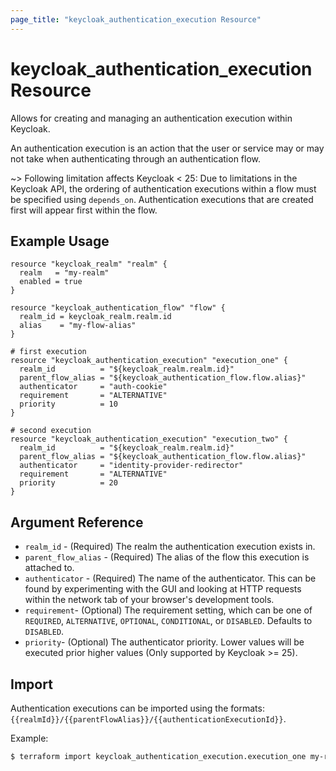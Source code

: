 ```yaml
---
page_title: "keycloak_authentication_execution Resource"
---
```


# keycloak\_authentication\_execution Resource

Allows for creating and managing an authentication execution within Keycloak.

An authentication execution is an action that the user or service may or may not take when authenticating through an authentication
flow.

~> Following limitation affects Keycloak < 25:  Due to limitations in the Keycloak API, the ordering of authentication executions within a flow must be specified using `depends_on`. Authentication executions that are created first will appear first within the flow.

## Example Usage

```hcl
resource "keycloak_realm" "realm" {
  realm   = "my-realm"
  enabled = true
}

resource "keycloak_authentication_flow" "flow" {
  realm_id = keycloak_realm.realm.id
  alias    = "my-flow-alias"
}

# first execution
resource "keycloak_authentication_execution" "execution_one" {
  realm_id          = "${keycloak_realm.realm.id}"
  parent_flow_alias = "${keycloak_authentication_flow.flow.alias}"
  authenticator     = "auth-cookie"
  requirement       = "ALTERNATIVE"
  priority			= 10
}

# second execution
resource "keycloak_authentication_execution" "execution_two" {
  realm_id          = "${keycloak_realm.realm.id}"
  parent_flow_alias = "${keycloak_authentication_flow.flow.alias}"
  authenticator     = "identity-provider-redirector"
  requirement       = "ALTERNATIVE"
  priority			= 20
}
```

## Argument Reference

- `realm_id` - (Required) The realm the authentication execution exists in.
- `parent_flow_alias` - (Required) The alias of the flow this execution is attached to.
- `authenticator` - (Required) The name of the authenticator. This can be found by experimenting with the GUI and looking at HTTP requests within the network tab of your browser's development tools.
- `requirement`- (Optional) The requirement setting, which can be one of `REQUIRED`, `ALTERNATIVE`, `OPTIONAL`, `CONDITIONAL`, or `DISABLED`. Defaults to `DISABLED`.
- `priority`- (Optional) The authenticator priority. Lower values will be executed prior higher values (Only supported by Keycloak >= 25).

## Import

Authentication executions can be imported using the formats: `{{realmId}}/{{parentFlowAlias}}/{{authenticationExecutionId}}`.

Example:

```bash
$ terraform import keycloak_authentication_execution.execution_one my-realm/my-flow-alias/30559fcf-6fb8-45ea-8c46-2b86f46ebc17
```
